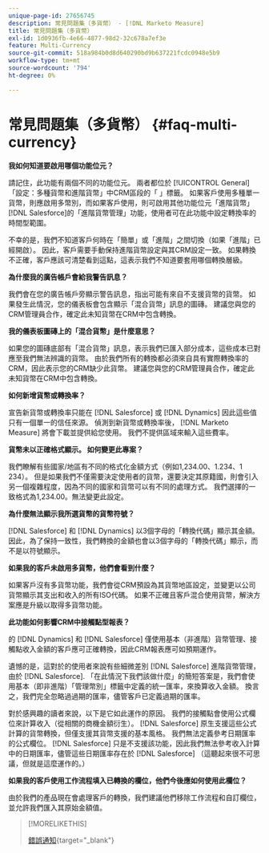 ```yaml
---
unique-page-id: 27656745
description: 常見問題集（多貨幣） - [!DNL Marketo Measure]
title: 常見問題集（多貨幣）
exl-id: 1d0936fb-4e66-4877-98d2-32c678a7ef3e
feature: Multi-Currency
source-git-commit: 518a984b0d8d640290bd9b637221fcdc0948e5b9
workflow-type: tm+mt
source-wordcount: '794'
ht-degree: 0%

---
```


# 常見問題集（多貨幣） {#faq-multi-currency}

**我如何知道要啟用哪個功能位元？**

請記住，此功能有兩個不同的功能位元。 兩者都位於 [!UICONTROL General] 「設定：多種貨幣和進階貨幣」中CRM區段的「 」標籤。 如果客戶使用多種單一貨幣，則應啟用多幣別，而如果客戶使用，則可啟用其他功能位元「進階貨幣」 [!DNL Salesforce]的「進階貨幣管理」功能，使用者可在此功能中設定轉換率的時間型範圍。

不幸的是，我們不知道客戶何時在「簡單」或「進階」之間切換（如果「進階」已經開啟）。 因此，客戶需要手動保持進階貨幣設定與其CRM設定一致。 如果轉換不正確，客戶應該可清楚看到這點，這表示我們不知道要套用哪個轉換層級。

**為什麼我的廣告帳戶會給我警告訊息？**

我們會在您的廣告帳戶旁顯示警告訊息，指出可能有來自不支援貨幣的貨幣。 如果發生此情況，您的儀表板會包含顯示「混合貨幣」訊息的圖磚。 建議您與您的CRM管理員合作，確定此未知貨幣在CRM中包含轉換。

**我的儀表板圖磚上的「混合貨幣」是什麼意思？**

如果您的圖磚底部有「混合貨幣」訊息，表示我們已匯入部分成本，這些成本已對應至我們無法辨識的貨幣。 由於我們所有的轉換都必須來自具有實際轉換率的CRM，因此表示您的CRM缺少此貨幣。 建議您與您的CRM管理員合作，確定此未知貨幣在CRM中包含轉換。

**如何新增貨幣或轉換率？**

宣告新貨幣或轉換率只能在 [!DNL Salesforce] 或 [!DNL Dynamics] 因此這些值只有一個單一的信任來源。 偵測到新貨幣或轉換率後， [!DNL Marketo Measure] 將會下載並提供給您使用。 我們不提供區域來輸入這些費率。

**貨幣未以正確格式顯示。 如何變更此專案？**

我們瞭解有些國家/地區有不同的格式化金額方式（例如1,234.00、1.234、1 234）。 但是如果我們不僅需要決定使用者的貨幣，還要決定其原籍國，則會引入另一個複雜程度，因為不同的國家和貨幣可以有不同的處理方式。 我們選擇的一致格式為1,234.00。無法變更此設定。

**為什麼無法顯示我所選貨幣的貨幣符號？**

[!DNL Salesforce] 和 [!DNL Dynamics] 以3個字母的「轉換代碼」顯示其金額。 因此，為了保持一致性，我們轉換的金額也會以3個字母的「轉換代碼」顯示，而不是以符號顯示。

**如果我的客戶未啟用多貨幣，他們會看到什麼？**

如果客戶沒有多貨幣功能，我們會從CRM預設為其貨幣地區設定，並變更以公司貨幣顯示其支出和收入的所有ISO代碼。 如果不正確且客戶混合使用貨幣，解決方案應是升級以取得多貨幣功能。

**此功能如何影響CRM中接觸點型報表？**

的 [!DNL Dynamics] 和 [!DNL Salesforce] 僅使用基本（非進階）貨幣管理、接觸點收入金額的客戶應可正確轉換，因此CRM報表應可如預期運作。

遺憾的是，這對於的使用者來說有些細微差別 [!DNL Salesforce] 進階貨幣管理，由於 [!DNL Salesforce]. 「在此情況下我們該做什麼」的簡短答案是，我們會使用基本（即非進階）「管理幣別」標籤中定義的統一匯率，來換算收入金額。 換言之，我們完全忽略過過期的匯率，儘管客戶已定義過期的匯率。

對於感興趣的讀者來說，以下是它如此運作的原因。 我們的接觸點會使用公式欄位來計算收入（從相關的商機金額衍生）。 [!DNL Salesforce] 原生支援這些公式計算的貨幣轉換，但僅支援其貨幣支援的基本風格。 我們無法定義參考日期匯率的公式欄位。 [!DNL Salesforce] 只是不支援該功能，因此我們無法參考收入計算中的日期匯率，儘管這些日期匯率存在於 [!DNL Salesforce] （這聽起來很不可思議，但就是這麼運作的。）

**如果我的客戶使用工作流程填入已轉換的欄位，他們今後應如何使用此欄位？**

由於我們的產品現在會處理客戶的轉換，我們建議他們移除工作流程和自訂欄位，並允許我們匯入其原始金額值。

>[!MORELIKETHIS]
>
>[錯誤通知](/help/configuration-and-setup/getting-started-with-marketo-measure/error-notifications.md){target="_blank"}

